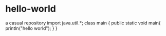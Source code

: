 # hello-world
a casual repository
import java.util.*;
class main
{
public static void main{
println("hello world");
}
}
